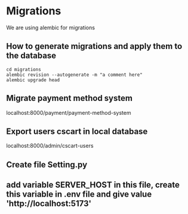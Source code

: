 # Migrations
We are using alembic for migrations
## How to generate migrations and apply them to the database
```
cd migrations
alembic revision --autogenerate -m "a comment here"
alembic upgrade head
```

## Migrate payment method system
localhost:8000/payment/payment-method-system

## Export users cscart in local database
 localhost:8000/admin/cscart-users

 ## Create file Setting.py
 ## add variable SERVER_HOST in this file, create this variable in .env file and give value 'http://localhost:5173'